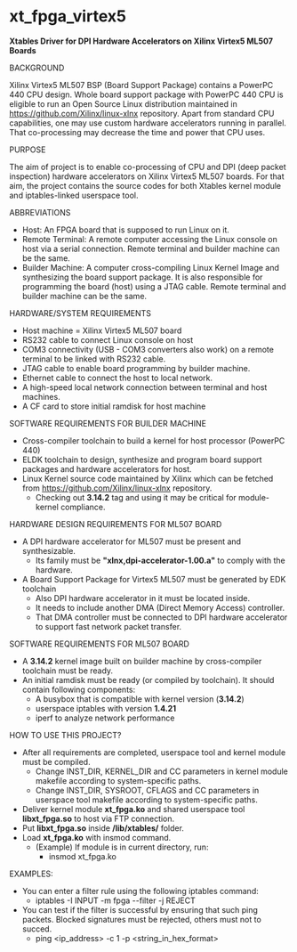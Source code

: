 # xt_fpga_virtex5

<b> Xtables Driver for DPI Hardware Accelerators on Xilinx Virtex5 ML507 Boards </b>

BACKGROUND

Xilinx Virtex5 ML507 BSP (Board Support Package) contains a PowerPC 440 CPU design. Whole board support package with PowerPC 440 CPU is eligible to run an Open Source Linux distribution maintained in https://github.com/Xilinx/linux-xlnx repository. Apart from standard CPU capabilities, one may use custom hardware accelerators running in parallel. That co-processing may decrease the time and power that CPU uses.

PURPOSE

The aim of project is to enable co-processing of CPU and DPI (deep packet inspection) hardware accelerators on Xilinx Virtex5 ML507 boards. For that aim, the project contains the source codes for both Xtables kernel module and iptables-linked userspace tool.

ABBREVIATIONS
 * Host: An FPGA board that is supposed to run Linux on it.
 * Remote Terminal: A remote computer accessing the Linux console on host via a serial connection. Remote terminal and builder machine can be the same.
 * Builder Machine: A computer cross-compiling Linux Kernel Image and synthesizing the board support package. It is also responsible for programming the board (host) using a JTAG cable. Remote terminal and builder machine can be the same.

HARDWARE/SYSTEM REQUIREMENTS
 * Host machine = Xilinx Virtex5 ML507 board
 * RS232 cable to connect Linux console on host
 * COM3 connectivity (USB - COM3 converters also work) on a remote terminal to be linked with RS232 cable.
 * JTAG cable to enable board programming by builder machine.
 * Ethernet cable to connect the host to local network.
 * A high-speed local network connection between terminal and host machines.
 * A CF card to store initial ramdisk for host machine
 
 
SOFTWARE REQUIREMENTS FOR BUILDER MACHINE
 * Cross-compiler toolchain to build a kernel for host processor (PowerPC 440)
 * ELDK toolchain to design, synthesize and program board support packages and hardware accelerators for host.
 * Linux Kernel source code maintained by Xilinx which can be fetched from https://github.com/Xilinx/linux-xlnx repository. 
    * Checking out <b>3.14.2</b> tag and using it may be critical for module-kernel compliance.


HARDWARE DESIGN REQUIREMENTS FOR ML507 BOARD
 * A DPI hardware accelerator for ML507 must be present and synthesizable.
    * Its family must be <b>"xlnx,dpi-accelerator-1.00.a"</b> to comply with the hardware.
 * A Board Support Package for Virtex5 ML507 must be generated by EDK toolchain
    * Also DPI hardware accelerator in it must be located inside.
    * It needs to include another DMA (Direct Memory Access) controller.
    * That DMA controller must be connected to DPI hardware accelerator to support fast network packet transfer.
    
 
SOFTWARE REQUIREMENTS FOR ML507 BOARD
  * A <b>3.14.2</b> kernel image built on builder machine by cross-compiler toolchain must be ready.
  * An initial ramdisk must be ready (or compiled by toolchain). It should contain following components:
    * A busybox that is compatible with kernel version (<b>3.14.2</b>)
    * userspace iptables with version <b>1.4.21</b>
    * iperf to analyze network performance


HOW TO USE THIS PROJECT?
  * After all requirements are completed, userspace tool and kernel module must be compiled.
    * Change INST_DIR, KERNEL_DIR and CC parameters in kernel module makefile according to system-specific paths.
    * Change INST_DIR, SYSROOT, CFLAGS and CC parameters in userspace tool makefile according to system-specific paths.
  * Deliver kernel module <b>xt_fpga.ko</b> and shared userspace tool <b>libxt_fpga.so</b> to host via FTP connection.
  * Put <b>libxt_fpga.so</b> inside <b>/lib/xtables/</b> folder.
  * Load <b>xt_fpga.ko</b> with insmod command. 
    * (Example) If module is in current directory, run:
      * insmod xt_fpga.ko
  
  
EXAMPLES:
  * You can enter a filter rule using the following iptables command:
     * iptables -I INPUT -m fpga --filter -j REJECT 
  * You can test if the filter is successful by ensuring that such ping packets. Blocked signatures must be rejected, others must not to succed.
     * ping \<ip_address\> -c 1 -p \<string_in_hex_format\>
  
  
